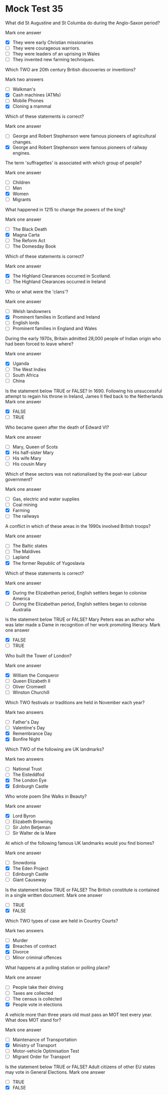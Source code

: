 # Mock Test 35

What did St Augustine and St Columba do during the Anglo-Saxon period?

Mark one answer

- [x]  They were early Christian missionaries
- [ ]  They were courageous warriors.
- [ ]  They were leaders of an uprising in Wales
- [ ]  They invented new farming techniques.

Which TWO are 20th century British discoveries or inventions?

Mark two answers

- [ ]  Walkman's
- [x]  Cash machines (ATMs)
- [ ]  Mobile Phones
- [x]  Cloning a mammal

Which of these statements is correct?

Mark one answer

- [ ]  George and Robert Stephenson were famous pioneers of agricultural changes.
- [x]  George and Robert Stephenson were famous pioneers of railway engines.

The term 'suffragettes' is associated with which group of people?

Mark one answer

- [ ]  Children
- [ ]  Men
- [x]  Women
- [ ]  Migrants

What happened in 1215 to change the powers of the king?

Mark one answer

- [ ]  The Black Death
- [x]  Magna Carta
- [ ]  The Reform Act
- [ ]  The Domesday Book

Which of these statements is correct?

Mark one answer

- [x]  The Highland Clearances occurred in Scotland.
- [ ]  The Highland Clearances occurred in Ireland

Who or what were the 'clans'?

Mark one answer

- [ ]  Welsh landowners
- [x]  Prominent families in Scotland and Ireland
- [ ]  English lords
- [ ]  Prominent families in England and Wales

During the early 1970s, Britain admitted 28,000 people of Indian origin who had been forced to leave where?

Mark one answer

- [x]  Uganda
- [ ]  The West Indies
- [ ]  South Africa
- [ ]  China

Is the statement below TRUE or FALSE?
In 1690. Following his unsuccessful attempt to regain his throne in Ireland, James II fled back to the Netherlands
Mark one answer

- [x]  FALSE
- [ ]  TRUE

Who became queen after the death of Edward VI?

Mark one answer

- [ ]  Mary, Queen of Scots
- [x]  His half-sister Mary
- [ ]  His wife Mary
- [ ]  His cousin Mary

Which of these sectors was not nationalised by the post-war Labour government?

Mark one answer

- [ ]  Gas, electric and water supplies
- [ ]  Coal mining
- [x]  Farming
- [ ]  The railways

A conflict in which of these areas in the 1990s involved British troops?

Mark one answer

- [ ]  The Baltic states
- [ ]  The Maldives
- [ ]  Lapland
- [x]  The former Republic of Yugoslavia

Which of these statements is correct?

Mark one answer

- [x]  During the Elizabethan period, English settlers began to colonise America
- [ ]  During the Elizabethan period, English settlers began to colonise Australia

Is the statement below TRUE or FALSE?
Mary Peters was an author who was later made a Dame in recognition of her work promoting literacy.
Mark one answer

- [x]  FALSE
- [ ]  TRUE

Who built the Tower of London?

Mark one answer

- [x]  William the Conqueror
- [ ]  Queen Elizabeth II
- [ ]  Oliver Cromwell
- [ ]  Winston Churchill

Which TWO festivals or traditions are held in November each year?

Mark two answers

- [ ]  Father's Day
- [ ]  Valentine's Day
- [x]  Remembrance Day
- [x]  Bonfire Night

Which TWO of the following are UK landmarks?

Mark two answers

- [ ]  National Trust
- [ ]  The Eisteddfod
- [x]  The London Eye
- [x]  Edinburgh Castle

Who wrote poem She Walks in Beauty?

Mark one answer

- [x]  Lord Byron
- [ ]  Elizabeth Browning
- [ ]  Sir John Betjeman
- [ ]  Sir Walter de la Mare

At which of the following famous UK landmarks would you find biomes?

Mark one answer

- [ ]  Snowdonia
- [x]  The Eden Project
- [ ]  Edinburgh Castle
- [ ]  Giant Causeway

Is the statement below TRUE or FALSE?
The British constitute is contained in a single written document.
Mark one answer

- [ ]  TRUE
- [x]  FALSE

Which TWO types of case are held in Country Courts?

Mark two answers

- [ ]  Murder
- [x]  Breaches of contract
- [x]  Divorce
- [ ]  Minor criminal offences

What happens at a polling station or polling place?

Mark one answer

- [ ]  People take their driving
- [ ]  Taxes are collected
- [ ]  The census is collected
- [x]  People vote in elections

A vehicle more than three years old must pass an MOT test every year. What does MOT stand for?

Mark one answer

- [ ]  Maintenance of Transportation
- [x]  Ministry of Transport
- [ ]  Motor-vehicle Optimisation Test
- [ ]  Migrant Order for Transport

Is the statement below TRUE or FALSE?
Adult citizens of other EU states may vote in General Elections.
Mark one answer

- [ ]  TRUE
- [x]  FALSE